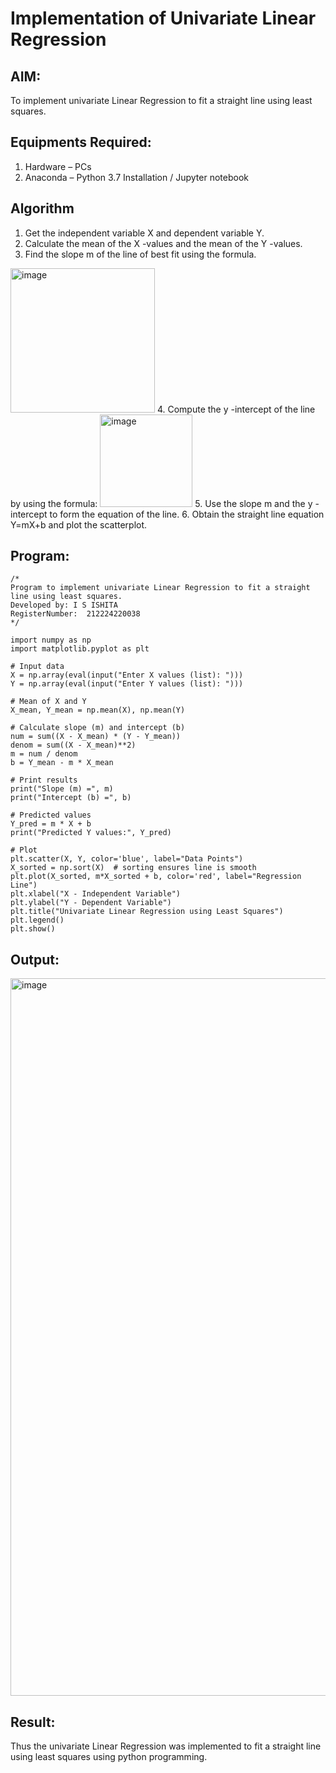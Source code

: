 # Implementation of Univariate Linear Regression
## AIM:
To implement univariate Linear Regression to fit a straight line using least squares.

## Equipments Required:
1. Hardware – PCs
2. Anaconda – Python 3.7 Installation / Jupyter notebook

## Algorithm
1. Get the independent variable X and dependent variable Y.
2. Calculate the mean of the X -values and the mean of the Y -values.
3. Find the slope m of the line of best fit using the formula. 
<img width="231" alt="image" src="https://user-images.githubusercontent.com/93026020/192078527-b3b5ee3e-992f-46c4-865b-3b7ce4ac54ad.png">
4. Compute the y -intercept of the line by using the formula:
<img width="148" alt="image" src="https://user-images.githubusercontent.com/93026020/192078545-79d70b90-7e9d-4b85-9f8b-9d7548a4c5a4.png">
5. Use the slope m and the y -intercept to form the equation of the line.
6. Obtain the straight line equation Y=mX+b and plot the scatterplot.

## Program:
```
/*
Program to implement univariate Linear Regression to fit a straight line using least squares.
Developed by: I S ISHITA
RegisterNumber:  212224220038
*/
```

```
import numpy as np
import matplotlib.pyplot as plt

# Input data
X = np.array(eval(input("Enter X values (list): ")))
Y = np.array(eval(input("Enter Y values (list): ")))

# Mean of X and Y
X_mean, Y_mean = np.mean(X), np.mean(Y)

# Calculate slope (m) and intercept (b)
num = sum((X - X_mean) * (Y - Y_mean))
denom = sum((X - X_mean)**2)
m = num / denom
b = Y_mean - m * X_mean

# Print results
print("Slope (m) =", m)
print("Intercept (b) =", b)

# Predicted values
Y_pred = m * X + b
print("Predicted Y values:", Y_pred)

# Plot
plt.scatter(X, Y, color='blue', label="Data Points")
X_sorted = np.sort(X)  # sorting ensures line is smooth
plt.plot(X_sorted, m*X_sorted + b, color='red', label="Regression Line")
plt.xlabel("X - Independent Variable")
plt.ylabel("Y - Dependent Variable")
plt.title("Univariate Linear Regression using Least Squares")
plt.legend()
plt.show()

```

## Output:
<img width="1917" height="1148" alt="image" src="https://github.com/user-attachments/assets/00a9aa66-ca6f-4902-b8a2-6586d91b45d4" />



## Result:
Thus the univariate Linear Regression was implemented to fit a straight line using least squares using python programming.
